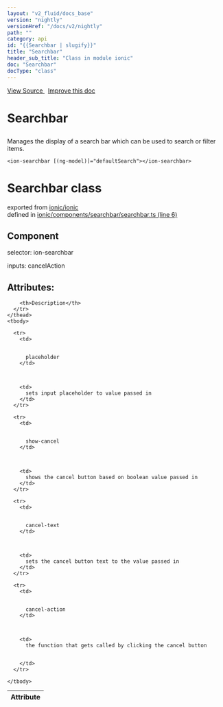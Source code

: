 ```yaml
---
layout: "v2_fluid/docs_base"
version: "nightly"
versionHref: "/docs/v2/nightly"
path: ""
category: api
id: "{{Searchbar | slugify}}"
title: "Searchbar"
header_sub_title: "Class in module ionic"
doc: "Searchbar"
docType: "class"
---
```




<div class="improve-docs">
  <a href='http://github.com/driftyco/ionic2/tree/master/ionic/components/searchbar/searchbar.ts#L5'>
    View Source
  </a>
  &nbsp;
  <a href='http://github.com/driftyco/ionic2/edit/master/ionic/components/searchbar/searchbar.ts#L5'>
    Improve this doc
  </a>

  <!-- TODO(drewrygh, perrygovier): render this block in the correct location, markup identical to component docs -->

</div>




<h1 class="api-title">

  Searchbar



</h1>





<p>Manages the display of a search bar which can be used to search or filter items.</p>





<pre><code class="lang-html">&lt;ion-searchbar [(ng-model)]=&quot;defaultSearch&quot;&gt;&lt;/ion-searchbar&gt;
</code></pre>




<h1 class="class export">Searchbar <span class="type">class</span></h1>
<p class="module">exported from <a href='undefined'>ionic/ionic</a><br/>
defined in <a href="https://github.com/driftyco/ionic2/tree/master/ionic/components/searchbar/searchbar.ts#L6-L156">ionic/components/searchbar/searchbar.ts (line 6)</a>
</p>
<h2>Component</h2>
  <span>selector: ion-searchbar</span>

  <span>inputs: cancelAction</span>


  <h2>Attributes:</h2>
  <table class="table" style="margin:0;">
    <thead>
      <tr>
        <th>Attribute</th>

        
        
          
        
          
        
          
        
          
        
        

        <th>Description</th>
      </tr>
    </thead>
    <tbody>
      
      <tr>
        <td>
          
          
          placeholder
        </td>

        

        <td>
          sets input placeholder to value passed in
        </td>
      </tr>
      
      <tr>
        <td>
          
          
          show-cancel
        </td>

        

        <td>
          shows the cancel button based on boolean value passed in
        </td>
      </tr>
      
      <tr>
        <td>
          
          
          cancel-text
        </td>

        

        <td>
          sets the cancel button text to the value passed in
        </td>
      </tr>
      
      <tr>
        <td>
          
          
          cancel-action
        </td>

        

        <td>
          the function that gets called by clicking the cancel button


        </td>
      </tr>
      
    </tbody>
  </table>




